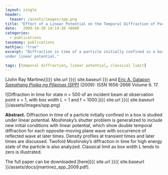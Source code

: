 ```yaml
---
layout: single
header:
  teaser: /assets/images/spp.png
title: "Effect of a Linear Potential on the Temporal Diffraction of Particle in a Box"
date:   2009-10-30 14:14:36 +0800
categories: 
  - publications
taxomomy: publications
mathjax: "true"
excerpt: "Diffraction in time of a particle initially confined in a box is studied
under linear potential."

tags: [temporal diffraction, linear potential, classical limit]
---
```

[John Ray Martinez]({{ site.url }}{{ site.baseurl }}) and [Eric A. Galapon](http://quant-math.org/wp/)<br/>
[*Samahang Pisika ng Pilipinas (SPP)*](https://spp-online.org/) (2009): ISSN 1656-2666 Volume 6. 17.<br/>

![Diffraction in time for state n = 500 of an incident beam at observation point x = 1, with box width L = 1 and f = 1000.]({{ site.url }}{{ site.baseurl }}/assets/images/spp.png)

**Abstract.** Diffraction in time of a particle initially confined in a box is studied under linear potential. Moshinsky’s shutter problem is generalized to include new initial conditions with linear potential, which show double temporal diffraction for each opposite-moving plane wave with occurrence of reflected wave at later times. Density profiles at transient times and later times are discussed. Twofold Moshinsky’s diffraction in time for high energy state of the particle is also analyzed. Classical limit as box width L tends to zero is illustrated.

The full paper can be downloaded [here]({{ site.url }}{{ site.baseurl }}/assets/docs/jmartinez_spp_2009.pdf).
